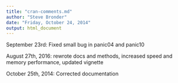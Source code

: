 ```yaml
---
title: "cran-comments.md"
author: "Steve Bronder"
date: "Friday, October 24, 2014"
output: html_document
---
```

September 23rd: Fixed small bug in panic04 and panic10

August 27th, 2016: rewrote docs and methods, increased speed and memory performance, updated vignette

October 25th, 2014: Corrected documentation

